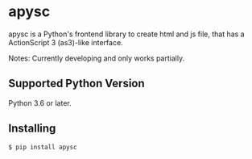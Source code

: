 # apysc

apysc is a Python's frontend library to create html and js file, that has a ActionScript 3 (as3)-like interface.

Notes: Currently developing and only works partially.

## Supported Python Version

Python 3.6 or later.

## Installing

```
$ pip install apysc
```
